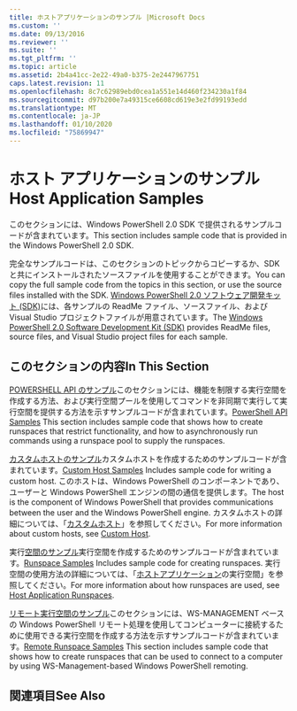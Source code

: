 ```yaml
---
title: ホストアプリケーションのサンプル |Microsoft Docs
ms.custom: ''
ms.date: 09/13/2016
ms.reviewer: ''
ms.suite: ''
ms.tgt_pltfrm: ''
ms.topic: article
ms.assetid: 2b4a41cc-2e22-49a0-b375-2e2447967751
caps.latest.revision: 11
ms.openlocfilehash: 8c7c62989ebd0cea1a551e14d460f234230a1f84
ms.sourcegitcommit: d97b200e7a49315ce6608cd619e3e2fd99193edd
ms.translationtype: MT
ms.contentlocale: ja-JP
ms.lasthandoff: 01/10/2020
ms.locfileid: "75869947"
---
```

# <a name="host-application-samples"></a><span data-ttu-id="059df-102">ホスト アプリケーションのサンプル</span><span class="sxs-lookup"><span data-stu-id="059df-102">Host Application Samples</span></span>

<span data-ttu-id="059df-103">このセクションには、Windows PowerShell 2.0 SDK で提供されるサンプルコードが含まれています。</span><span class="sxs-lookup"><span data-stu-id="059df-103">This section includes sample code that is provided in the Windows PowerShell 2.0 SDK.</span></span>

 <span data-ttu-id="059df-104">完全なサンプルコードは、このセクションのトピックからコピーするか、SDK と共にインストールされたソースファイルを使用することができます。</span><span class="sxs-lookup"><span data-stu-id="059df-104">You can copy the full sample code from the topics in this section, or use the source files installed with the SDK.</span></span> <span data-ttu-id="059df-105">[Windows PowerShell 2.0 ソフトウェア開発キット (SDK)](https://www.microsoft.com/download/details.aspx?id=2560)には、各サンプルの ReadMe ファイル、ソースファイル、および Visual Studio プロジェクトファイルが用意されています。</span><span class="sxs-lookup"><span data-stu-id="059df-105">The [Windows PowerShell 2.0 Software Development Kit (SDK)](https://www.microsoft.com/download/details.aspx?id=2560) provides ReadMe files, source files, and Visual Studio project files for each sample.</span></span>

## <a name="in-this-section"></a><span data-ttu-id="059df-106">このセクションの内容</span><span class="sxs-lookup"><span data-stu-id="059df-106">In This Section</span></span>

 <span data-ttu-id="059df-107">[POWERSHELL API のサンプル](./windows-powershell-api-samples.md)このセクションには、機能を制限する実行空間を作成する方法、および実行空間プールを使用してコマンドを非同期で実行して実行空間を提供する方法を示すサンプルコードが含まれています。</span><span class="sxs-lookup"><span data-stu-id="059df-107">[PowerShell API Samples](./windows-powershell-api-samples.md) This section includes sample code that shows how to create runspaces that restrict functionality, and how to asynchronously run commands using a runspace pool to supply the runspaces.</span></span>

 <span data-ttu-id="059df-108">[カスタムホストのサンプル](./custom-host-samples.md)カスタムホストを作成するためのサンプルコードが含まれています。</span><span class="sxs-lookup"><span data-stu-id="059df-108">[Custom Host Samples](./custom-host-samples.md) Includes sample code for writing a custom host.</span></span> <span data-ttu-id="059df-109">このホストは、Windows PowerShell のコンポーネントであり、ユーザーと Windows PowerShell エンジンの間の通信を提供します。</span><span class="sxs-lookup"><span data-stu-id="059df-109">The host is the component of Windows PowerShell that provides communications between the user and the Windows PowerShell engine.</span></span> <span data-ttu-id="059df-110">カスタムホストの詳細については、「[カスタムホスト](./writing-a-windows-powershell-host-application.md)」を参照してください。</span><span class="sxs-lookup"><span data-stu-id="059df-110">For more information about custom hosts, see [Custom Host](./writing-a-windows-powershell-host-application.md).</span></span>

 <span data-ttu-id="059df-111">実行[空間のサンプル](./runspace-samples.md)実行空間を作成するためのサンプルコードが含まれています。</span><span class="sxs-lookup"><span data-stu-id="059df-111">[Runspace Samples](./runspace-samples.md) Includes sample code for creating runspaces.</span></span> <span data-ttu-id="059df-112">実行空間の使用方法の詳細については、「[ホストアプリケーション](creating-runspaces.md)の実行空間」を参照してください。</span><span class="sxs-lookup"><span data-stu-id="059df-112">For more information about how runspaces are used, see [Host Application Runspaces](creating-runspaces.md).</span></span>

 <span data-ttu-id="059df-113">[リモート実行空間のサンプル](./remote-runspace-samples.md)このセクションには、WS-MANAGEMENT ベースの Windows PowerShell リモート処理を使用してコンピューターに接続するために使用できる実行空間を作成する方法を示すサンプルコードが含まれています。</span><span class="sxs-lookup"><span data-stu-id="059df-113">[Remote Runspace Samples](./remote-runspace-samples.md) This section includes sample code that shows how to create runspaces that can be used to connect to a computer by using WS-Management-based Windows PowerShell remoting.</span></span>

## <a name="see-also"></a><span data-ttu-id="059df-114">関連項目</span><span class="sxs-lookup"><span data-stu-id="059df-114">See Also</span></span>
